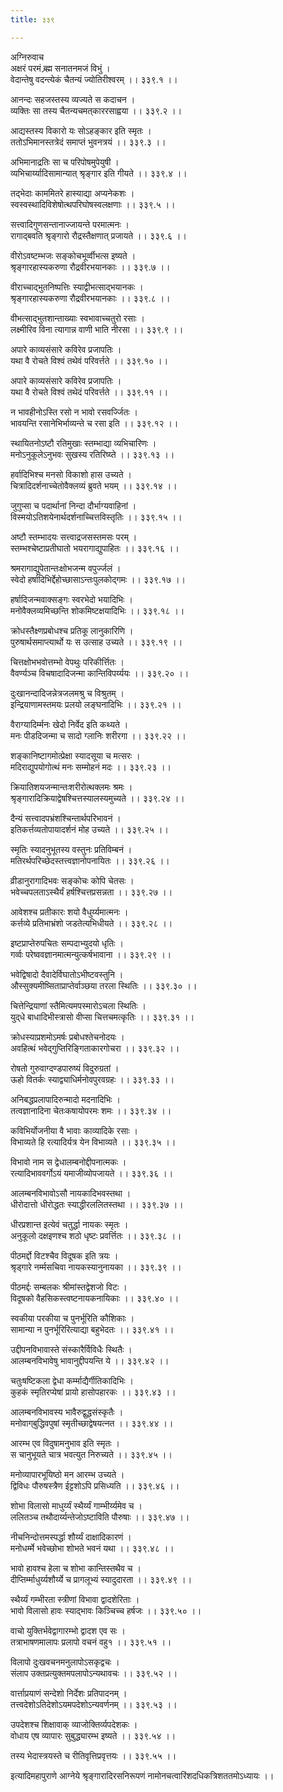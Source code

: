 ```yaml
---
title: ३३९

---
```

अग्निरुवाच  
अक्षरं परमं ब्र्ह्म सनातनमजं विभुं ।  
वेदान्तेषु वदन्त्येकं चैतन्यं ज्योतिरीश्वरम् ।। ३३९.१ ।।  
  
आनन्दः सहजस्तस्य व्यज्यते स कदाचन ।  
व्यक्तिः सा तस्य चैतन्यचमत्‌काररसाह्वया ।। ३३९.२ ।।  
  
आद्यस्तस्य विकारो यः सोऽहङ्कार इति स्मृतः ।  
ततोऽभिमानस्तत्रेदं समाप्तं भुवनत्रयं ।। ३३९.३ ।।  
  
अभिमानाद्रतिः सा च परिपोषमुपेयुषी ।  
व्यभिचार्य्यादिसामान्यात् श्रृङ्गार इति गीयते ।। ३३९.४ ।।  
  
तद्भेदाः काममितरे हास्याद्या अप्यनेकशः ।  
स्वस्वस्थादिविशेषोत्थपरिघोषस्वलक्षणाः ।। ३३९.५ ।।  
  
सत्त्वादिगुणसन्तानाज्जायन्ते परमात्मनः ।  
रागाद्बवति श्रृङ्गारो रौद्रस्तैक्षणात् प्रजायते ।। ३३९.६ ।।  
  
वीरोऽवष्टम्भजः सङ्कोचभूर्व्वीभत्स इष्यते ।  
श्रृङ्गारहास्यकरुणा रौद्रवीरभयानकाः ।। ३३९.७ ।।  
  
वीराच्चाद्भुतनिष्पत्तिः स्याद्वीभत्साद्भयानकः ।  
श्रृङ्गारहास्यकरुणा रौद्रवीरभयानकाः ।। ३३९.८ ।।  
  
वीभत्साद्भुतशान्ताख्याः स्वभावाच्चतुरो रसाः ।  
लक्ष्मीरिव विना त्यागान्न वाणी भाति नीरसा ।। ३३९.९ ।।  
  
अपारे काव्यसंसारे कविरेव प्रजापतिः ।  
यथा वै रोचते विश्वं तथेवं परिवर्त्तते ।। ३३९.१० ।।  
  
अपारे काव्यसंसारे कविरेव प्रजापतिः ।  
यथा वै रोचते विश्वं तथेदं परिवर्त्तते ।। ३३९.११ ।।  
  
न भावहीनोऽस्ति रसो न भावो रसवर्ज्जितः ।  
भावयन्ति रसानेभिर्भाव्यन्ते च रसा इति ।। ३३९.१२ ।।  
  
स्थायितनोऽष्टौ रतिमुखाः स्तम्भाद्या व्यभिचारिणः ।  
मनोऽनुकूलेऽनुभवः सुखस्य रतिरिष्य्ते ।। ३३९.१३ ।।  
  
हर्वादिभिश्च मनसो विकाशो हास उच्यते ।  
चित्रादिदर्शनाच्चेतोवैक्लव्यं ब्रुवते भयम् ।। ३३९.१४ ।।  
  
जुगुप्सा च पदार्थानां निन्दा दौर्भाग्यवाहिनां ।  
विस्मयोऽतिशयेनार्थदर्शनाच्चित्तविस्तृतिः ।। ३३९.१५ ।।  
  
अष्टौ स्तम्भादयः सत्त्वाद्रजसस्तमसः परम् ।  
स्तम्भश्चेष्टाप्रतीघातो भयरागाद्युपाहितः ।। ३३९.१६ ।।  
  
श्रमरागाद्युपेतान्तःक्षोभजन्म वपुर्ज्जलं ।  
स्वेदो हर्षादिभिर्द्देहोच्छासाऽन्तःपुलकोद्‌गमः ।। ३३९.१७ ।।  
  
हर्षादिजन्मवाक्सङ्गः स्वरभेदो भयादिभिः ।  
मनोवैक्लव्यमिच्छन्ति शोकमिष्टक्षयादिभिः ।। ३३९.१८ ।।  
  
क्रोधस्तैक्ष्णप्रबोधश्च प्रतिकू लानुकारिणि ।  
पुरुषार्थसमाप्त्यार्थो यः स उत्साह उच्यते ।। ३३९.१९ ।।  
  
चित्तक्षोभभवोत्तम्भो वेपथुः परिकीर्त्तितः ।  
वैवर्ण्यञ्च विचषादादिजन्मा कान्तिविपर्य्ययः ।। ३३९.२० ।।  
  
दुःखानन्दादिजन्नेत्रजलमश्रु च विश्रुतम् ।  
इन्द्रियाणामस्तमयः प्रलयो लङ्घनादिभिः ।। ३३९.२१ ।।  
  
वैराग्यादिर्म्मनः खेदो निर्वेद इति कथ्यते ।  
मनः पीडदिजन्मा च सादो ग्लानिः शरीरगा ।। ३३९.२२ ।।  
  
शङ्कानिष्टागमोत्प्रेक्षा स्यादसूया च मत्सरः ।  
मदिराद्युपयोगोत्थं मनः सम्मोहनं मदः ।। ३३९.२३ ।।  
  
क्रियातिशयजन्मान्तःशरीरोत्थक्लमः श्रमः ।  
श्रृङ्गारादिक्रियाद्वेषश्चित्तस्यालस्यमुच्यते ।। ३३९.२४ ।।  
  
दैन्यं सत्त्वादपभ्रंशश्चिन्तार्थपरिभावनं ।  
इतिकर्त्तव्यतोपायादर्शनं मोह उच्यते ।। ३३९.२५ ।।  
  
स्मृतिः स्यादनुभूतस्य वस्तुनः प्रतिविम्बनं ।  
मतिरर्थपरिच्छेदस्तत्त्वज्ञानोपनायितः ।। ३३९.२६ ।।  
  
व्रीडानुरागादिभवः सङ्कोचः कोपि चेतसः ।  
भवेच्चपलताऽस्थैर्यं हर्षश्चित्तप्रसन्नता ।। ३३९.२७ ।।  
  
आवेशश्च प्रतीकारः शयो वैधुर्य्यमात्मनः ।  
कर्त्तव्ये प्रतिभाभ्रंशो जडतेत्यभिधीयते ।। ३३९.२८ ।।  
  
इष्टप्राप्तेरुपचितः सम्पदाभ्युदयो धृतिः ।  
गर्व्वः परेष्ववज्ञानमात्मन्युत्कर्षभावाना ।। ३३९.२९ ।।  
  
भवेद्विषादो दैवादेर्विघातोऽभीष्टवस्तुनि ।  
औस्सुक्यमीष्सिताप्राप्तेर्वाञ्छया तरला स्थितिः ।। ३३९.३० ।।  
  
चित्तेन्द्रियाणां स्तैमित्यमपस्मारोऽचला स्थितिः ।  
युद्‌धे बाधादिभीस्त्रासो वीप्सा चित्तचमत्कृतिः ।। ३३९.३१ ।।  
  
क्रोधस्याप्रशमोऽमर्षः प्रबोधश्तेचनोदयः ।  
अवहित्थं भवेद्‌गुप्तिरिङ्गिताकारगोचरा ।। ३३९.३२ ।।  
  
रोषतो गुरुवाग्दण्डपारुष्यं विदुरुग्रतां ।  
ऊहो वितर्कः स्याद्व्याधिर्मनोवपुरवग्रहः ।। ३३९.३३ ।।  
  
अनिबद्धप्रलापादिरुन्मादो मदनादिभिः ।  
तत्वज्ञानादिना चेतःकषायोपरमः शमः ।। ३३९.३४ ।।  
  
कविभिर्योजनीया वै भावाः काव्यादिके रसाः ।  
विभाव्यते हि रत्यादिर्यत्र येन विभाव्यते ।। ३३९.३५ ।।  
  
विभावो नाम स द्वेधालम्बनोद्दीपनात्मकः ।  
रत्यादिभाववर्गोऽयं यमाजीव्योपजायते ।। ३३९.३६ ।।  
  
आलम्बनविभावोऽसौ नायकादिभवस्तथा ।  
धीरोदात्तो धीरोद्धतः स्याद्धीरललितस्तथा ।। ३३९.३७ ।।  
  
धीरप्रशान्त इत्येवं चतुर्द्धा नायकः स्मृतः ।  
अनुकूलो दक्षइणश्च शठो धृष्टः प्रवर्त्तितः ।। ३३९.३८ ।।  
  
पीठमर्द्दो विटश्चैव विदूषक इति त्रयः ।  
श्रृड्गारे नर्म्मसचिवा नायकस्यानुनायका ।। ३३९.३९ ।।  
  
पीठमर्द्दः सम्बलकः श्रीमांस्तद्वेशजो विटः ।  
विदूषको वैहसिकस्त्वष्टनायकनायिकाः ।। ३३९.४० ।।  
  
स्वकीया परकीया च पुनर्भूरिति कौशिकाः ।  
सामान्या न पुनर्भूरिरित्याद्या बहुभेदतः ।। ३३९.४१ ।।  
  
उद्दीपनविभावास्ते संस्कारैर्विविधैः स्थितैः ।  
आलम्बनविभावेषु भावानुद्दीपयन्ति ये ।। ३३९.४२ ।।  
  
चतुःषष्टिकला द्वेधा कर्म्माद्यैर्गीतिकादिभिः ।  
कुहकं स्मृतिरप्येषां प्रायो हासोपहारकः ।। ३३९.४३ ।।  
  
आलम्बनविभावस्य भावैरुद्वुद्धसंस्कृतैः ।  
मनोवाग्‌बुद्धिवपुषां स्मृतीच्छाद्वेषयत्नत ।। ३३९.४४ ।।  
  
आरम्भ एव विदुषामनुभाव इति स्मृतः ।  
स चानुभूयते चात्र भवत्युत निरुच्यते ।। ३३९.४५ ।।  
  
मनोव्यापारभूयिष्ठो मन आरम्भ उच्यते ।  
द्विविधः पौरुषस्त्रैण ईट्टशोऽपि प्रसिध्यति ।। ३३९.४६ ।।  
  
शोभा विलासो माधुर्य्यं स्थैर्य्यं गाम्भीर्य्यमेव च ।  
ललितञ्च तथौदार्य्यन्तेजोऽष्टाविति पौरुषाः ।। ३३९.४७ ।।  
  
नीचनिन्दोत्तमस्पर्द्धा शौर्य्यं दाक्षादिकारणं ।  
मनोधर्म्मे भवेच्छोभा शोभते भवनं यथा ।। ३३९.४८ ।।  
  
भावो हावश्च हेला च शोभा कान्तिस्तथैव च ।  
दीप्तिर्म्माधुर्य्यशौर्य्ये च प्रागलूभ्यं स्यादुदारता ।। ३३९.४९ ।।  
  
स्थैर्य्यं गम्भीरता स्त्रीणां विभावा द्वादशेरिताः ।  
भावो विलासो हावः स्याद्भावः किञ्चिच्च हर्षजः ।। ३३९.५० ।।  
  
वाचो युक्तिर्भवेद्वागारम्भो द्वादश एव सः ।  
तत्राभाषणमालापः प्रलापो वचनं वहु१ ।। ३३९.५१ ।।  
  
विलापो दुःखवचनमनुलापोऽसकृद्वचः ।  
संलाप उक्तप्रत्युक्तमपलापोऽन्यथावचः ।। ३३९.५२ ।।  
  
वार्त्ताप्रयाणं सन्देशो निर्देशः प्रतिपादनम् ।  
तत्त्वदेशोऽतिदेशोऽयमपदेशोऽन्यवर्णनम् ।। ३३९.५३ ।।  
  
उपदेशश्च शिक्षावाक् व्याजोक्तिर्व्यपदेशकः ।  
वोधाय एष व्यापारः सुबुद्ध्यारम्भ इष्यते ।। ३३९.५४ ।।  
  
तस्य भेदास्त्रयस्ते च रीतिवृत्तिप्रवृत्तयः ।। ३३९.५५ ।।  
  
इत्यादिमहापुराणे आग्नेये श्रृङ्गारादिरसनिरूपणं नामोनचत्वारिंशदधिकत्रिशततमोऽध्यायः ।।
